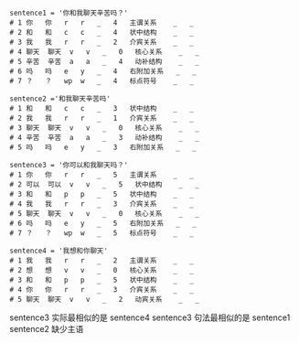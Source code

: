     sentence1 = '你和我聊天辛苦吗？'
    # 1	你	你	r	r	_	4	主谓关系	_	_
    # 2	和	和	c	c	_	4	状中结构	_	_
    # 3	我	我	r	r	_	2	介宾关系	_	_
    # 4	聊天	聊天	v	v	_	0	核心关系	_	_
    # 5	辛苦	辛苦	a	a	_	4	动补结构	_	_
    # 6	吗	吗	e	y	_	4	右附加关系	_	_
    # 7	？	？	wp	w	_	4	标点符号	_	_
    
    sentence2 ='和我聊天辛苦吗'
    # 1	和	和	c	c	_	3	状中结构	_	_
    # 2	我	我	r	r	_	1	介宾关系	_	_
    # 3	聊天	聊天	v	v	_	0	核心关系	_	_
    # 4	辛苦	辛苦	a	a	_	3	动补结构	_	_
    # 5	吗	吗	e	y	_	3	右附加关系	_	_

    sentence3 = '你可以和我聊天吗？'
    # 1	你	你	r	r	_	5	主谓关系	_	_
    # 2	可以	可以	v	v	_	5	状中结构	_	_
    # 3	和	和	p	p	_	5	状中结构	_	_
    # 4	我	我	r	r	_	3	介宾关系	_	_
    # 5	聊天	聊天	v	v	_	0	核心关系	_	_
    # 6	吗	吗	e	y	_	5	右附加关系	_	_
    # 7	？	？	wp	w	_	5	标点符号	_	_
    
    sentence4 = '我想和你聊天'
    # 1	我	我	r	r	_	2	主谓关系	_	_
    # 2	想	想	v	v	_	0	核心关系	_	_
    # 3	和	和	p	p	_	5	状中结构	_	_
    # 4	你	你	r	r	_	3	介宾关系	_	_
    # 5	聊天	聊天	v	v	_	2	动宾关系	_	_
    
sentence3 实际最相似的是 sentence4 
sentence3 句法最相似的是 sentence1
sentence2 缺少主语
